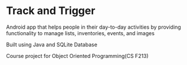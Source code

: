 # Track and Trigger
Android app that helps people in their day-to-day activities by providing functionality to manage lists, inventories,
events, and images

Built using Java and SQLite Database

Course project for Object Oriented Programming(CS F213)

